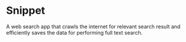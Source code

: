 # Snippet

A web search app that crawls the internet for relevant search result and efficiently saves the
data for performing full text search. 
